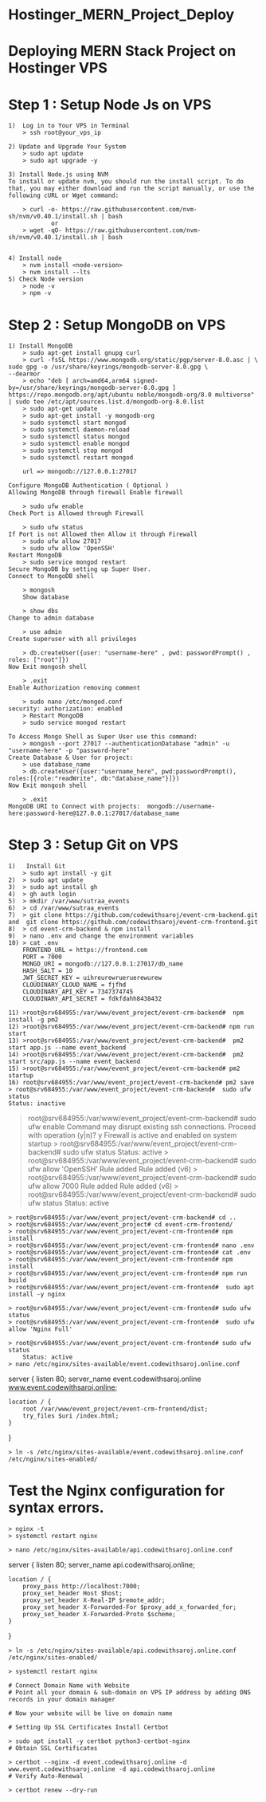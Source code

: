 # Hostinger_MERN_Project_Deploy

Deploying MERN Stack Project on Hostinger VPS
==============================================

Step 1 : Setup Node Js on VPS
=======================================
    1)  Log in to Your VPS in Terminal
        > ssh root@your_vps_ip
 
    2) Update and Upgrade Your System
        > sudo apt update
        > sudo apt upgrade -y
  
    3) Install Node.js using NVM
    To install or update nvm, you should run the install script. To do that, you may either download and run the script manually, or use the following cURL or Wget command:

        > curl -o- https://raw.githubusercontent.com/nvm-sh/nvm/v0.40.1/install.sh | bash
                or 
        > wget -qO- https://raw.githubusercontent.com/nvm-sh/nvm/v0.40.1/install.sh | bash
  

    4) Install node 
        > nvm install <node-version>
        > nvm install --lts
    5) Check Node version
        > node -v
        > npm -v

Step 2 : Setup MongoDB on VPS
=============================
    1) Install MongoDB
        > sudo apt-get install gnupg curl
        > curl -fsSL https://www.mongodb.org/static/pgp/server-8.0.asc | \
    sudo gpg -o /usr/share/keyrings/mongodb-server-8.0.gpg \
    --dearmor
        > echo "deb [ arch=amd64,arm64 signed-by=/usr/share/keyrings/mongodb-server-8.0.gpg ] https://repo.mongodb.org/apt/ubuntu noble/mongodb-org/8.0 multiverse" | sudo tee /etc/apt/sources.list.d/mongodb-org-8.0.list
        > sudo apt-get update
        > sudo apt-get install -y mongodb-org
        > sudo systemctl start mongod
        > sudo systemctl daemon-reload
        > sudo systemctl status mongod
        > sudo systemctl enable mongod
        > sudo systemctl stop mongod
        > sudo systemctl restart mongod

        url => mongodb://127.0.0.1:27017
  
    Configure MongoDB Authentication ( Optional )
    Allowing MongoDB through firewall Enable firewall

        > sudo ufw enable
    Check Port is Allowed through Firewall

        > sudo ufw status
    If Port is not Allowed then Allow it through Firewall
        > sudo ufw allow 27017
        > sudo ufw allow 'OpenSSH'
    Restart MongoDB
        > sudo service mongod restart
    Secure MongoDB by setting up Super User.
    Connect to MongoDB shell

        > mongosh
        Show database

        > show dbs
    Change to admin database

        > use admin
    Create superuser with all privileges

        > db.createUser({user: "username-here" , pwd: passwordPrompt() , roles: ["root"]})
    Now Exit mongosh shell

        > .exit
    Enable Authorization removing comment

        > sudo nano /etc/mongod.conf
    security: authorization: enabled
        > Restart MongoDB
        > sudo service mongod restart

    To Access Mongo Shell as Super User use this command:
        > mongosh --port 27017 --authenticationDatabase "admin" -u "username-here" -p "password-here"
    Create Database & User for project:
        > use database_name
        > db.createUser({user:"username_here", pwd:passwordPrompt(), roles:[{role:"readWrite", db:"database_name"}]})
    Now Exit mongosh shell

        > .exit
    MongoDB URI to Connect with projects:  mongodb://username-here:password-here@127.0.0.1:27017/database_name


Step 3 : Setup Git on VPS
=============================

    1)   Install Git
        > sudo apt install -y git
    2)  > sudo apt update
    3)  > sudo apt install gh
    4)  > gh auth login
    5)  > mkdir /var/www/sutraa_events
    6)  > cd /var/www/sutraa_events
    7)  > git clone https://github.com/codewithsaroj/event-crm-backend.git and  git clone https://github.com/codewithsaroj/event-crm-frontend.git
    8)  > cd event-crm-backend & npm install
    9)  > nano .env and change the environment variables
    10) > cat .env
        FRONTEND_URL = https://frontend.com
        PORT = 7000
        MONGO_URI = mongodb://127.0.0.1:27017/db_name
        HASH_SALT = 10
        JWT_SECRET_KEY = uihreurewrueruerewurew
        CLOUDINARY_CLOUD_NAME = fjfhd
        CLOUDINARY_API_KEY = 7347374745
        CLOUDINARY_API_SECRET = fdkfdahh8438432

    11) >root@srv684955:/var/www/event_project/event-crm-backend#  npm install -g pm2
    12) >root@srv684955:/var/www/event_project/event-crm-backend# npm run start
    13) >root@srv684955:/var/www/event_project/event-crm-backend#  pm2 start app.js --name event_backend
    14) >root@srv684955:/var/www/event_project/event-crm-backend#  pm2 start src/app.js --name event_backend
    15) >root@srv684955:/var/www/event_project/event-crm-backend# pm2 startup
    16) root@srv684955:/var/www/event_project/event-crm-backend# pm2 save
    > root@srv684955:/var/www/event_project/event-crm-backend#  sudo ufw status
    Status: inactive
>root@srv684955:/var/www/event_project/event-crm-backend#  sudo ufw enable
Command may disrupt existing ssh connections. Proceed with operation (y|n)? y
Firewall is active and enabled on system startup
    > root@srv684955:/var/www/event_project/event-crm-backend#  sudo ufw status
Status: active
    > root@srv684955:/var/www/event_project/event-crm-backend#  sudo ufw allow 'OpenSSH'
Rule added
Rule added (v6)
    > root@srv684955:/var/www/event_project/event-crm-backend# sudo ufw allow 7000
Rule added
Rule added (v6)
    > root@srv684955:/var/www/event_project/event-crm-backend#  sudo ufw status
Status: active

    > root@srv684955:/var/www/event_project/event-crm-backend# cd ..
    > root@srv684955:/var/www/event_project# cd event-crm-frontend/
    > root@srv684955:/var/www/event_project/event-crm-frontend# npm install
    > root@srv684955:/var/www/event_project/event-crm-frontend# nano .env
    > root@srv684955:/var/www/event_project/event-crm-frontend# cat .env
    > root@srv684955:/var/www/event_project/event-crm-frontend# npm install
    > root@srv684955:/var/www/event_project/event-crm-frontend# npm run build
    > root@srv684955:/var/www/event_project/event-crm-frontend#  sudo apt install -y nginx

    > root@srv684955:/var/www/event_project/event-crm-frontend# sudo ufw status
    > root@srv684955:/var/www/event_project/event-crm-frontend#  sudo ufw allow 'Nginx Full'

    > root@srv684955:/var/www/event_project/event-crm-frontend# sudo ufw status
        Status: active
    > nano /etc/nginx/sites-available/event.codewithsaroj.online.conf

 server {
    listen 80;
    server_name event.codewithsaroj.online www.event.codewithsaroj.online;

    location / {
        root /var/www/event_project/event-crm-frontend/dist;
        try_files $uri /index.html;
    }
}


    > ln -s /etc/nginx/sites-available/event.codewithsaroj.online.conf /etc/nginx/sites-enabled/

# Test the Nginx configuration for syntax errors.

    > nginx -t
    > systemctl restart nginx

    > nano /etc/nginx/sites-available/api.codewithsaroj.online.conf

server {
    listen 80;
    server_name api.codewithsaroj.online;

    location / {
        proxy_pass http://localhost:7000;
        proxy_set_header Host $host;
        proxy_set_header X-Real-IP $remote_addr;
        proxy_set_header X-Forwarded-For $proxy_add_x_forwarded_for;
        proxy_set_header X-Forwarded-Proto $scheme;
    }
}

    > ln -s /etc/nginx/sites-available/api.codewithsaroj.online.conf /etc/nginx/sites-enabled/

    > systemctl restart nginx

    # Connect Domain Name with Website
    # Point all your domain & sub-domain on VPS IP address by adding DNS records in your domain manager

    # Now your website will be live on domain name

    # Setting Up SSL Certificates Install Certbot

    > sudo apt install -y certbot python3-certbot-nginx
    # Obtain SSL Certificates

    > certbot --nginx -d event.codewithsaroj.online -d  www.event.codewithsaroj.online -d api.codewithsaroj.online
    # Verify Auto-Renewal

    > certbot renew --dry-run




